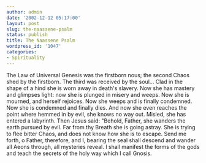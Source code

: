 ```yaml
---
author: admin
date: '2002-12-12 05:17:00'
layout: post
slug: the-naassene-psalm
status: publish
title: The Naassene Psalm
wordpress_id: '1047'
categories:
- Spirituality
---
```


The Law of Universal Genesis was the firstborn nous; the second Chaos
shed by the firstborn. The third was received by the soul... Clad in the
shape of a hind she is worn away in death's slavery. Now she has mastery
and glimpses light: now she is plunged in misery and weeps. Now she is
mourned, and herself rejoices. Now she weeps and is finally condemned.
Now she is condemned and finally dies. And now she even reaches the
point where hemmed in by evil, she knows no way out. Misled, she has
entered a labyrinth. Then Jesus said: "Behold, Father, she wanders the
earth pursued by evil. Far from thy Breath she is going astray. She is
trying to flee bitter Chaos, and does not know how she is to escape.
Send me forth, o Father, therefore, and I, bearing the seal shall
descend and wander all Aeons through, all mysteries reveal. I shall
manifest the forms of the gods and teach the secrets of the holy way
which I call Gnosis.
